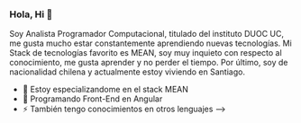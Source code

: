 ### Hola, Hi 👋

   Soy Analista Programador Computacional, titulado del instituto DUOC UC, me gusta mucho estar constantemente aprendiendo nuevas tecnologías. Mi Stack de tecnologías favorito es MEAN, soy muy inquieto con respecto al conocimiento, me gusta aprender y no perder el tiempo. Por último, soy de nacionalidad chilena y actualmente estoy viviendo en Santiago.

- 🔭 Estoy especializandome en  el stack MEAN 
- 🌱 Programando Front-End en Angular
- ⚡ También tengo conocimientos en otros lenguajes
-->

